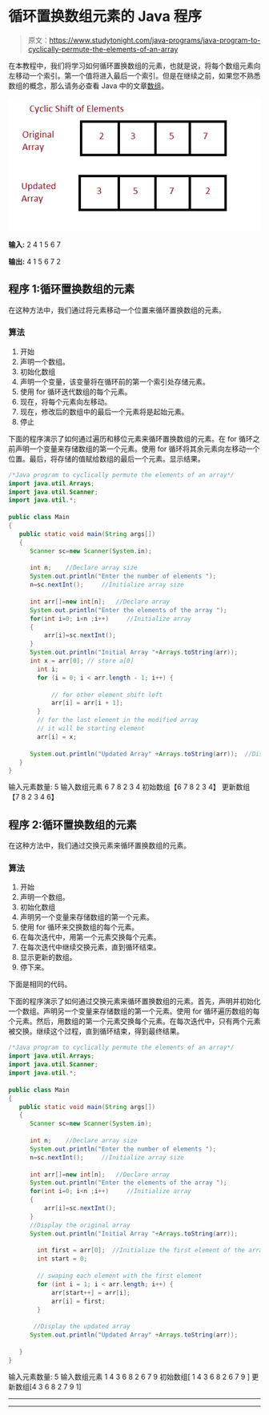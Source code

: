 # 循环置换数组元素的 Java 程序

> 原文：<https://www.studytonight.com/java-programs/java-program-to-cyclically-permute-the-elements-of-an-array>

在本教程中，我们将学习如何循环置换数组的元素，也就是说，将每个数组元素向左移动一个索引。第一个值将进入最后一个索引。但是在继续之前，如果您不熟悉数组的概念，那么请务必查看 Java 中的文章[数组](https://www.studytonight.com/java/array.php)。

![](img/884a1a4d1f0e0495f3ac083df98fcb2c.png)

**输入:** 2 4 1 5 6 7

**输出:** 4 1 5 6 7 2

## 程序 1:循环置换数组的元素

在这种方法中，我们通过将元素移动一个位置来循环置换数组的元素。

### 算法

1.  开始
2.  声明一个数组。
3.  初始化数组
4.  声明一个变量，该变量将在循环前的第一个索引处存储元素。
5.  使用 for 循环迭代数组的每个元素。
6.  现在，将每个元素向左移动。
7.  现在，修改后的数组中的最后一个元素将是起始元素。
8.  停止

下面的程序演示了如何通过遍历和移位元素来循环置换数组的元素。在 for 循环之前声明一个变量来存储数组的第一个元素。使用 for 循环将其余元素向左移动一个位置。最后，将存储的值赋给数组的最后一个元素。显示结果。

```java
/*Java program to cyclically permute the elements of an array*/
import java.util.Arrays;  
import java.util.Scanner;
import java.util.*;  

public class Main  
{  
   public static void main(String args[])   
   {  
      Scanner sc=new Scanner(System.in);

      int n;    //Declare array size
      System.out.println("Enter the number of elements ");
      n=sc.nextInt();     //Initialize array size

      int arr[]=new int[n];   //Declare array
      System.out.println("Enter the elements of the array ");
      for(int i=0; i<n ;i++)     //Initialize array
      {
          arr[i]=sc.nextInt();
      }
      System.out.println("Initial Array "+Arrays.toString(arr));
      int x = arr[0]; // store a[0] 
        int i; 
        for (i = 0; i < arr.length - 1; i++) { 

            // for other element shift left 
            arr[i] = arr[i + 1]; 
        } 
        // for the last element in the modified array 
        // it will be starting element 
        arr[i] = x; 

      System.out.println("Updated Array" +Arrays.toString(arr));  //Display the array
   }  
} 
```

输入元素数量:
5
输入数组元素
6 7 8 2 3 4
初始数组【6 7 8 2 3 4】
更新数组【7 8 2 3 4 6】

## 程序 2:循环置换数组的元素

在这种方法中，我们通过交换元素来循环置换数组的元素。

### 算法

1.  开始
2.  声明一个数组。
3.  初始化数组
4.  声明另一个变量来存储数组的第一个元素。
5.  使用 for 循环来交换数组的每个元素。
6.  在每次迭代中，用第一个元素交换每个元素。
7.  在每次迭代中继续交换元素，直到循环结束。
8.  显示更新的数组。
9.  停下来。

下面是相同的代码。

下面的程序演示了如何通过交换元素来循环置换数组的元素。首先，声明并初始化一个数组。声明另一个变量来存储数组的第一个元素。使用 for 循环遍历数组的每个元素。然后，用数组的第一个元素交换每个元素。在每次迭代中，只有两个元素被交换。继续这个过程，直到循环结束，得到最终结果。

```java
/*Java program to cyclically permute the elements of an array*/
import java.util.Arrays;  
import java.util.Scanner;
import java.util.*;  

public class Main  
{  
   public static void main(String args[])   
   {  
      Scanner sc=new Scanner(System.in);

      int n;    //Declare array size
      System.out.println("Enter the number of elements ");
      n=sc.nextInt();     //Initialize array size

      int arr[]=new int[n];   //Declare array
      System.out.println("Enter the elements of the array ");
      for(int i=0; i<n ;i++)     //Initialize array
      {
          arr[i]=sc.nextInt();
      }
      //Display the original array
      System.out.println("Initial Array "+Arrays.toString(arr));

        int first = arr[0];  //Initialize the first element of the array to a variable
        int start = 0; 

        // swaping each element with the first element 
        for (int i = 1; i < arr.length; i++) { 
            arr[start++] = arr[i]; 
            arr[i] = first; 
        } 

       //Display the updated array
      System.out.println("Updated Array" +Arrays.toString(arr));    

   }  
} 
```

输入元素数量:
5
输入数组元素
1 4 3 6 8 2 6 7 9
初始数组[ 1 4 3 6 8 2 6 7 9 ]
更新数组[4 3 6 8 2 7 9 1]

* * *

* * *